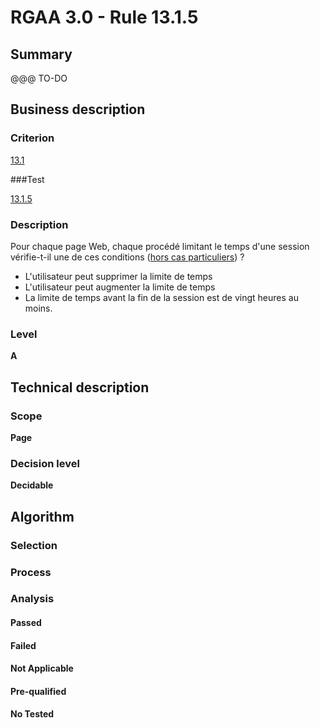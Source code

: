 # RGAA 3.0 -  Rule 13.1.5

## Summary

@@@ TO-DO

## Business description

### Criterion

[13.1](http://references.modernisation.gouv.fr/referentiel-technique-0#crit-13-1)

###Test

[13.1.5](http://disic.github.io/rgaa_referentiel_en/RGAA3.0_Criteria_English_version_v1.html#test-13-1-5)

### Description

Pour chaque page Web, chaque proc&eacute;d&eacute; limitant le temps d'une session v&eacute;rifie-t-il une de ces conditions (<a href="http://references.modernisation.gouv.fr/referentiel-technique-0#cpCrit13-1" title="Cas particuliers pour le crit&egrave;re 13.1">hors cas particuliers</a>) ? 
 
 * L'utilisateur peut supprimer la limite de temps 
 * L'utilisateur peut augmenter la limite de temps 
 * La limite de temps avant la fin de la session est de vingt heures au moins. 


### Level

**A**

## Technical description

### Scope

**Page**

### Decision level

**Decidable**

## Algorithm

### Selection

### Process

### Analysis

#### Passed

#### Failed

#### Not Applicable

#### Pre-qualified

#### No Tested 






